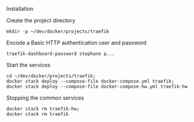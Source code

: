 Installation

Create the project directory
```
mkdir -p ~/dev/docker/projects/traefik
```

Encode a Basic HTTP authentication user and password
```
traefik-dashboard-password stephane p...
```

Start the services
```
cd ~/dev/docker/projects/traefik;
docker stack deploy --compose-file docker-compose.yml traefik;
docker stack deploy --compose-file docker-compose-hw.yml traefik-hw
```

Stopping the common services
```
docker stack rm traefik-hw;
docker stack rm traefik
```

